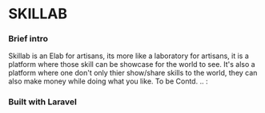 # SKILLAB

### Brief intro

Skillab is an Elab for artisans, its more like a laboratory for artisans, it is a platform where those skill can be showcase for the world to see.
It's also a platform where one don't only thier show/share skills to the world, they can also make money while doing what you like.
To be Contd.  .. :


### Built with Laravel 